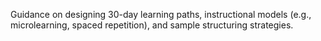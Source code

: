 Guidance on designing 30-day learning paths, instructional models (e.g., microlearning, spaced repetition), and sample structuring strategies.
